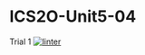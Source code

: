 # ICS2O-Unit5-04
Trial 1
[![linter](https://github.com/Jumana-Amr/ICS2O-Unit5-04/workflows/linter/badge.svg)](https://github.com/marketplace/actions/super-linter)
